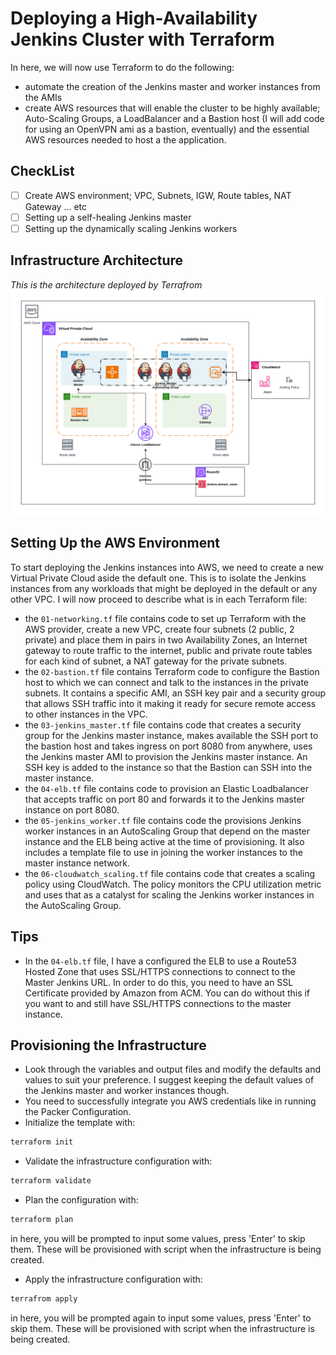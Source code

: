 # Deploying a High-Availability Jenkins Cluster with Terraform

In here, we will now use Terraform to do the following:
- automate the creation of the Jenkins master and worker instances from the AMIs
- create AWS resources that will enable the cluster to be highly available; Auto-Scaling Groups, a LoadBalancer and a Bastion host (I will add code for using an OpenVPN ami as a bastion, eventually) and the essential AWS resources needed to host a the application.

## CheckList
- [ ] Create AWS environment; VPC, Subnets, IGW, Route tables, NAT Gateway ... etc
- [ ] Setting up a self-healing Jenkins master
- [ ] Setting up the dynamically scaling Jenkins workers

## Infrastructure Architecture
*This is the architecture deployed by Terrafrom*
![](./assets/Terraform_AWS.png)

## Setting Up the AWS Environment
To start deploying the Jenkins instances into AWS, we need to create a new Virtual Private Cloud aside the default one. This is to isolate the Jenkins instances from any workloads that might be deployed in the default or any other VPC.
I will now proceed to describe what is in each Terraform file:
- the `01-networking.tf` file contains code to set up Terraform with the AWS provider, create a new VPC, create four subnets (2 public, 2 private) and place them in pairs in two Availability Zones, an Internet gateway to route traffic to the internet, public and private route tables for each kind of subnet, a NAT gateway for the private subnets.
- the `02-bastion.tf` file contains Terraform code to configure the Bastion host to which we can connect and talk to the instances in the private subnets. It contains a specific AMI, an SSH key pair and a security group that allows SSH traffic into it making it ready for secure remote access to other instances in the VPC.
- the `03-jenkins_master.tf` file contains code that creates a security group for the Jenkins master instance, makes available the SSH port to the bastion host and takes ingress on port 8080 from anywhere, uses the Jenkins master AMI to provision the Jenkins master instance. An SSH key is added to the instance so that the Bastion can SSH into the master instance.
- the `04-elb.tf` file contains code to provision an Elastic Loadbalancer that accepts traffic on port 80 and forwards it to the Jenkins master instance on port 8080. 
- the `05-jenkins_worker.tf` file contains code the provisions Jenkins worker instances in an AutoScaling Group that depend on the master instance and the ELB being active at the time of provisioning. It also includes a template file to use in joining the worker instances to the master instance network.
- the `06-cloudwatch_scaling.tf` file contains code that creates a scaling policy using CloudWatch. The policy monitors the CPU utilization metric and uses that as a catalyst for scaling the Jenkins worker instances in the AutoScaling Group.

## Tips
- In the `04-elb.tf` file, I have a configured the ELB to use a Route53 Hosted Zone that uses SSL/HTTPS connections to connect to the Master Jenkins URL. In order to do this, you need to have an SSL Certificate provided by Amazon from ACM. You can do without this if you want to and still have SSL/HTTPS connections to the master instance. 

## Provisioning the Infrastructure
- Look through the variables and output files and modify the defaults and values to suit your preference. I suggest keeping the default values of the Jenkins master and worker instances though.
- You need to successfully integrate you AWS credentials like in running the Packer Configuration.
- Initialize the template with:
```bash
terraform init
```
- Validate the infrastructure configuration with:
```bash
terraform validate
```
- Plan the configuration with:
```bash
terraform plan
```
in here, you will be prompted to input some values, press 'Enter' to skip them. These will be provisioned with script when the infrastructure is being created.
- Apply the infrastructure configuration with:
```bash
terrafrom apply
```
in here, you will be prompted again to input some values, press 'Enter' to skip them. These will be provisioned with script when the infrastructure is being created.